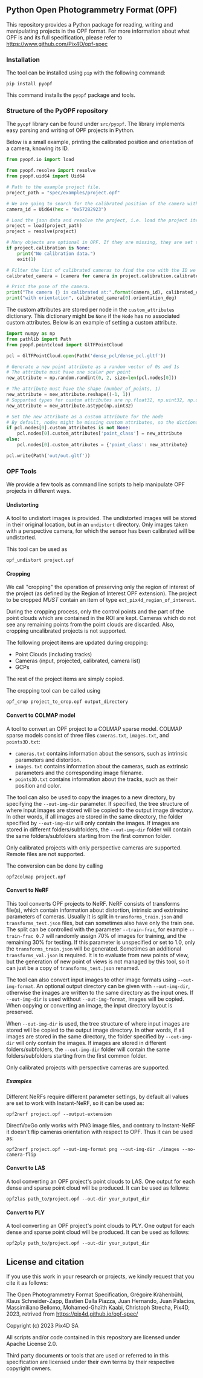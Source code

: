 ## Python Open Photogrammetry Format (OPF)

This repository provides a Python package for reading, writing and manipulating projects in the OPF format.
For more information about what OPF is and its full specification, please refer to https://www.github.com/Pix4D/opf-spec

### Installation

The tool can be installed using `pip` with the following command:

```shell
pip install pyopf
```

This command installs the `pyopf` package and tools.


### Structure of the PyOPF repository

The `pyopf` library can be found under `src/pyopf`. The library implements easy parsing and writing of OPF projects in Python.

Below is a small example, printing the calibrated position and orientation of a camera, knowing its ID.

```python
from pyopf.io import load

from pyopf.resolve import resolve
from pyopf.uid64 import Uid64

# Path to the example project file.
project_path = "spec/examples/project.opf"

# We are going to search for the calibrated position of the camera with this ID
camera_id = Uid64(hex = "0x57282923")

# Load the json data and resolve the project, i.e. load the project items as named attributes.
project = load(project_path)
project = resolve(project)

# Many objects are optional in OPF. If they are missing, they are set to None.
if project.calibration is None:
    print("No calibration data.")
    exit(1)

# Filter the list of calibrated cameras to find the one with the ID we are looking for.
calibrated_camera = [camera for camera in project.calibration.calibrated_cameras.cameras if camera.id == camera_id]

# Print the pose of the camera.
print("The camera {} is calibrated at:".format(camera_id), calibrated_camera[0].position)
print("with orientation", calibrated_camera[0].orientation_deg)
```

The custom attributes are stored per node in the `custom_attributes` dictionary. This dictionary might be `None` if
the `Node` has no associated custom attributes. Below is an example of setting a custom attribute.

```python
import numpy as np
from pathlib import Path
from pyopf.pointcloud import GlTFPointCloud

pcl = GlTFPointCloud.open(Path('dense_pcl/dense_pcl.gltf'))

# Generate a new point attribute as a random vector of 0s and 1s
# The attribute must have one scalar per point
new_attribute = np.random.randint(0, 2, size=len(pcl.nodes[0]))

# The attribute must have the shape (number_of_points, 1)
new_attribute = new_attribute.reshape((-1, 1))
# Supported types for custom attributes are np.float32, np.uint32, np.uint16, np.uint8
new_attribute = new_attribute.astype(np.uint32)

# Set the new attribute as a custom attribute for the node
# By default, nodes might be missing custom attributes, so the dictionary might have to be created
if pcl.nodes[0].custom_attributes is not None:
    pcl.nodes[0].custom_attributes['point_class'] = new_attribute
else:
    pcl.nodes[0].custom_attributes = {'point_class': new_attribute}

pcl.write(Path('out/out.gltf'))
```

### OPF Tools

We provide a few tools as command line scripts to help manipulate OPF projects in different ways.

#### Undistorting

A tool to undistort images is provided. The undistorted images will be stored in their original location, but in an `undistort` directory. Only images taken with a perspective camera, for which the sensor has been calibrated will be undistorted.

This tool can be used as

`opf_undistort project.opf`

#### Cropping

We call "cropping" the operation of preserving only the region of interest of the project (as defined by the Region of
Interest OPF extension).
The project to be cropped *MUST* contain an item of type `ext_pix4d_region_of_interest`.

During the cropping process, only the control points and the part of the point clouds which are contained in the ROI are kept.
Cameras which do not see any remaining points from the point clouds are discarded.
Also, cropping uncalibrated projects is not supported.

The following project items are updated during cropping:
* Point Clouds (including tracks)
* Cameras (input, projected, calibrated, camera list)
* GCPs

The rest of the project items are simply copied.

The cropping tool can be called using

`opf_crop project_to_crop.opf output_directory`

#### Convert to COLMAP model

A tool to convert an OPF project to a COLMAP sparse model. COLMAP sparse models consist of three files `cameras.txt`, `images.txt`, and `points3D.txt`:
* `cameras.txt` contains information about the sensors, such as intrinsic parameters and distortion.
* `images.txt` contains information about the cameras, such as extrinsic parameters and the corresponding image filename.
* `points3D.txt` contains information about the tracks, such as their position and color.

The tool can also be used to copy the images to a new directory, by specifying the `--out-img-dir` parameter. If specified, the tree structure of where input images are stored will be copied to the output image directory. In other words, if all images are stored in the same directory, the folder specified by `--out-img-dir` will only contain the images. If images are stored in different folders/subfolders, the `--out-img-dir` folder will contain the same folders/subfolders starting from the first common folder.

Only calibrated projects with only perspective cameras are supported. Remote files are not supported.

The conversion can be done by calling

`opf2colmap project.opf`

#### Convert to NeRF

This tool converts OPF projects to NeRF. NeRF consists of transforms file(s), which contain information about distortion, intrinsic and extrinsinc parameters of cameras. Usually it is split in `transforms_train.json` and `transforms_test.json` files, but can sometimes also have only the train one. The split can be controlled with the parameter `--train-frac`, for example `--train-frac 0.7` will randomly assign 70% of images for training, and the remaining 30% for testing. If this parameter is unspecified or set to 1.0, only the `transforms_train.json` will be generated. Sometimes an additional `transforms_val.json` is required. It is to evaluate from new points of view, but the generation of new point of views is not managed by this tool, so it can just be a copy of `transforms_test.json` renamed.

The tool can also convert input images to other image formats using `--out-img-format`. An optional output directory can be given with `--out-img-dir`, otherwise the images are written to the same directory as the input ones. If `--out-img-dir` is used without `--out-img-format`, images will be copied. When copying or converting an image, the input directory layout is preserved.

When `--out-img-dir` is used, the tree structure of where input images are stored will be copied to the output image directory. In other words, if all images are stored in the same directory, the folder specified by `--out-img-dir` will only contain the images. If images are stored in different folders/subfolders, the `--out-img-dir` folder will contain the same folders/subfolders starting from the first common folder.

Only calibrated projects with perspective cameras are supported.

##### Examples

Different NeRFs require different parameter settings, by default all values are set to work with Instant-NeRF, so it can be used as:

`opf2nerf project.opf --output-extension`

DirectVoxGo only works with PNG image files, and contrary to Instant-NeRF it doesn't flip cameras orientation with respect to OPF. Thus it can be used as:

`opf2nerf project.opf --out-img-format png --out-img-dir ./images --no-camera-flip`

#### Convert to LAS

A tool converting an OPF project's point clouds to LAS. One output for each dense and sparse point cloud will be produced.
It can be used as follows:

`opf2las path_to/project.opf --out-dir your_output_dir`

#### Convert to PLY

A tool converting an OPF project's point clouds to PLY. One output for each dense and sparse point cloud will be produced.
It can be used as follows:

`opf2ply path_to/project.opf --out-dir your_output_dir`

## License and citation

If you use this work in your research or projects, we kindly request that you cite it as follows:

The Open Photogrammetry Format Specification, Grégoire Krähenbühl, Klaus Schneider-Zapp, Bastien Dalla Piazza, Juan Hernando, Juan Palacios, Massimiliano Bellomo, Mohamed-Ghaïth Kaabi, Christoph Strecha, Pix4D, 2023, retrived from https://pix4d.github.io/opf-spec/

Copyright (c) 2023 Pix4D SA

All scripts and/or code contained in this repository are licensed under Apache License 2.0.

Third party documents or tools that are used or referred to in this specification are licensed under their own terms by their respective copyright owners.
